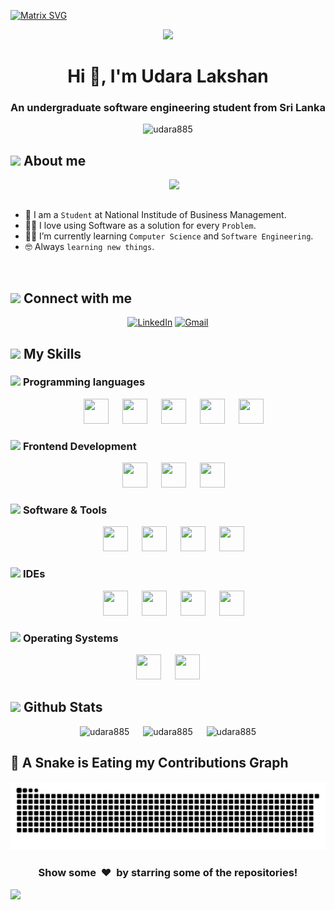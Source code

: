 [![Matrix SVG](https://raw.githubusercontent.com/rodrigograca31/rodrigograca31/master/matrix.svg)](https://www.youtube.com/watch?v=SDkAGkd4NLc)
<p align = "center">
  <picture><img src = "https://github.com/7oSkaaa/7oSkaaa/blob/main/Images/about_me.gif?raw=true" width = 100px></picture>
</p>
<h1 align="center">Hi 👋, I'm Udara Lakshan</h1>
<h3 align="center">An undergraduate software engineering student from Sri Lanka</h3>
<p align="center"> <img src="https://komarev.com/ghpvc/?username=udara885&label=Profile%20views&color=0e75b6&style=flat" alt="udara885" /> </p>

## <picture><img src = "https://media.giphy.com/media/5eLDrEaRGHegx2FeF2/giphy.gif?cid=790b7611tx2imbo5g5d4augvu3n5uuh10a3o5nfogro94h5b&ep=v1_stickers_search&rid=giphy.gif&ct=s" width = 90px></picture> About me

<picture> <img align="right" src="https://github.com/7oSkaaa/7oSkaaa/blob/main/Images/Right_Side.gif?raw=true" width = 250px></picture>

<br><br>

- :school: I am a `Student` at  National Institude of Business Management.
- :technologist: I love using Software as a solution for every `Problem`.
- :student: I’m currently learning `Computer Science` and `Software Engineering`.
- :nerd_face: Always `learning new things`.
<br>

## <picture> <img src="https://github.com/7oSkaaa/7oSkaaa/blob/main/Images/Connect-with-me.gif?raw=true" width="100px"> </picture> Connect with me
<p align="center">
	<a href="https://www.linkedin.com/in/udara-lakshan/"><img src="https://github.com/udara885/udara885/assets/72975955/976596b8-cac5-4d33-8fa5-dcaacf2379e7" alt="LinkedIn"  height="40" width="40"/></a>
	<a href="mailto:ulakshan061@gmail.com"><img src="https://github.com/udara885/udara885/assets/72975955/4651df22-c195-4ad4-b73c-3e4408588e71" alt="Gmail" height="40" width="40"/></a>
</p>

## <picture> <img src = "https://media.giphy.com/media/2DMN31jEeBLVJQGXz6/giphy.gif?cid=ecf05e470absg09qmsy2hu5t769eaj638x5kyfbs6l9378xx&ep=v1_stickers_search&rid=giphy.gif&ct=s" width = 50px></picture>  My Skills

### <picture> <img src = "https://github.com/7oSkaaa/7oSkaaa/blob/main/Images/Programming_Languages.gif?raw=true" width = 50px>  </picture> Programming languages

<p align="center"> 
  &emsp;
  <img src="https://github.com/udara885/udara885/assets/72975955/7cab5951-4436-4eb4-9db9-a9d478593ee9"  height="40" width="40">
  &emsp;
  <img src="https://github.com/udara885/udara885/assets/72975955/3850d1d9-24f2-4e3a-8c43-ade8a5c18f51" height="40" width="40">
  &emsp;
  <img src="https://github.com/udara885/udara885/assets/72975955/772adbaf-5a01-44d2-b598-048d8653e8b8"  height="40" width="40">
  &emsp;
  <img src="https://github.com/udara885/udara885/assets/72975955/20e62957-cea5-4804-a814-943c72983845"  height="40" width="40">
  &emsp;
  <img src="https://github.com/udara885/udara885/assets/72975955/21a27c09-491a-46d1-901a-b7f74cff0915"  height="40" width="40">
</p>

### <picture> <img src = "https://github.com/7oSkaaa/7oSkaaa/blob/main/Images/Front_End.gif?raw=true" width = 50px>  </picture> Frontend Development
<p align="center"> 
  &emsp; 
    <img src="https://github.com/udara885/udara885/assets/72975955/af241c36-daed-4f19-83d8-4094ed3baed7"  height="40" width="40">
  &emsp;
    <img src="https://github.com/udara885/udara885/assets/72975955/74bbddcb-ac73-4f90-a96b-1f6462049350"  height="40" width="40">
  &emsp;
    <img src="https://github.com/udara885/udara885/assets/72975955/772adbaf-5a01-44d2-b598-048d8653e8b8"  height="40" width="40">
</p>

 ### <picture> <img src = "https://github.com/7oSkaaa/7oSkaaa/blob/main/Images/Software_Tools.gif?raw=true" width = 50px>  </picture> Software & Tools
 
<p align="center">
  &emsp;
    <img src="https://github.com/udara885/udara885/assets/72975955/b2981e83-83ff-48b0-bfe7-d5a90568fcfa"  height="40" width="40">
  &emsp;
    <img src="https://github.com/udara885/udara885/assets/72975955/fb8f6c7c-68fc-4c87-8fec-7d8081a77eb5"  height="40" width="40">
  &emsp;
    <img src="https://github.com/udara885/udara885/assets/72975955/2bdaa9ec-a759-40a2-9888-6a71128e1671"  height="40" width="40">
  &emsp;
    <img src="https://github.com/udara885/udara885/assets/72975955/bbc9d47d-2c1f-46d2-b7af-9f947c2fa073"  height="40" width="40">
</p>

 ### <picture> <img src = "https://media.giphy.com/media/Zebztgv7jmkoLe1DoY/giphy.gif?cid=ecf05e47kln7mkqt6qg2q5mlmdqmhg62xb2e55ow3mx4lbzd&ep=v1_stickers_search&rid=giphy.gif&ct=s" width = 50px>  </picture> IDEs
 
<p align="center">
  &emsp;
    <img src="https://github.com/udara885/udara885/assets/72975955/cc42d28b-9ad9-4983-bb87-860ff4204ae9"  height="40" width="40">
  &emsp;
    <img src="https://github.com/udara885/udara885/assets/72975955/d8e98e31-6622-42d4-a9da-1c0bfc111cdd"  height="40" width="40">
  &emsp;
    <img src="https://github.com/udara885/udara885/assets/72975955/b02bf95f-1805-4ef8-9f22-435b5f45c190"  height="40" width="40">
  &emsp;
    <img src="https://github.com/udara885/udara885/assets/72975955/d3aaf3c8-f1af-4a1e-bf2c-2762f425023a"  height="40" width="40">
</p>

 ### <picture> <img src = "https://github.com/7oSkaaa/7oSkaaa/blob/main/Images/OS.gif?raw=true" width = 50px>  </picture> Operating Systems
 
<p align="center">
  &emsp;
    <img src="https://github.com/udara885/udara885/assets/72975955/22d9ed74-51b0-48cc-93b8-7d716febafe8"  height="40" width="40">
  &emsp;
    <img src="https://github.com/udara885/udara885/assets/72975955/9469f6c4-63af-49ea-a05b-722a003e2f14"  height="40" width="40">
  &emsp;
</p>

## <picture> <img src = "https://github.com/7oSkaaa/7oSkaaa/blob/main/Images/Statistics.gif?raw=true" width = 50px>  </picture> Github Stats

<p align="center">
	<img src="https://github-readme-stats.vercel.app/api?username=udara885&theme=react&show_icons=true&hide_border=true&count_private=false" alt="udara885" />
	&emsp;
	<img src="https://github-readme-streak-stats.herokuapp.com/?user=udara885&theme=react&hide_border=true" alt="udara885" />
	&emsp;
	<img src="https://github-readme-stats.vercel.app/api/top-langs/?username=udara885&theme=react&show_icons=true&hide_border=true&layout=compact" alt="udara885" />
</p>

## 🐍 A Snake is Eating my Contributions Graph
	
<p align = "center">
	<img src = "https://github.com/7oSkaaa/7oSkaaa/blob/output/github-contribution-grid-snake.svg?" alt = "Snake Game"/>
</p>

<div align="center">
<h3 align="center">Show some &nbsp;❤️&nbsp; by starring some of the repositories!</h3>
</div><img src="https://github.com/punitkmryh/punitkmryh/blob/master/wave.svg" />

